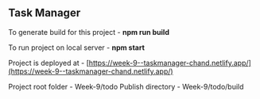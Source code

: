 ## Task Manager

To generate build for this project - **npm run build**

To run project on local server - **npm start**

Project is deployed at - [https://week-9--taskmanager-chand.netlify.app/](https://week-9--taskmanager-chand.netlify.app/)

Project root folder - Week-9/todo
Publish directory - Week-9/todo/build
